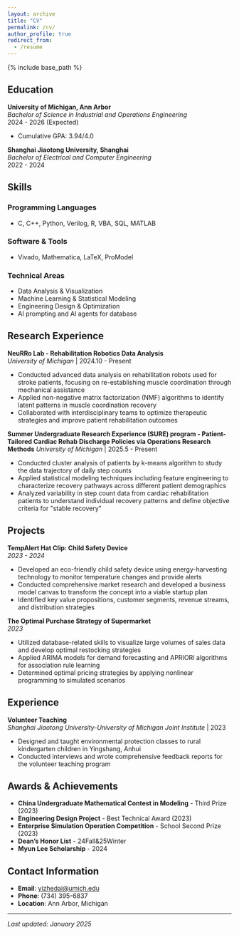 ```yaml
---
layout: archive
title: "CV"
permalink: /cv/
author_profile: true
redirect_from:
  - /resume
---
```


{% include base_path %}

## Education

**University of Michigan, Ann Arbor**  
*Bachelor of Science in Industrial and Operations Engineering*  
2024 - 2026 (Expected)  
- Cumulative GPA: 3.94/4.0

**Shanghai Jiaotong University, Shanghai**  
*Bachelor of Electrical and Computer Engineering*  
2022 - 2024  

## Skills

### Programming Languages
* C, C++, Python, Verilog, R, VBA, SQL, MATLAB

### Software & Tools
* Vivado, Mathematica, LaTeX, ProModel

### Technical Areas
* Data Analysis & Visualization
* Machine Learning & Statistical Modeling
* Engineering Design & Optimization
* AI prompting and AI agents for database

## Research Experience

**NeuRRo Lab - Rehabilitation Robotics Data Analysis**  
*University of Michigan* | 2024.10 - Present
* Conducted advanced data analysis on rehabilitation robots used for stroke patients, focusing on re-establishing muscle coordination through mechanical assistance
* Applied non-negative matrix factorization (NMF) algorithms to identify latent patterns in muscle coordination recovery
* Collaborated with interdisciplinary teams to optimize therapeutic strategies and improve patient rehabilitation outcomes

**Summer Undergraduate Research Experience (SURE) program - Patient-Tailored Cardiac Rehab Discharge Policies via Operations Research Methods**
*University of Michigan* | 2025.5 - Present
* Conducted cluster analysis of patients by k-means algorithm to study the data trajectory of daily step counts
* Applied statistical modeling techniques including feature engineering to characterize recovery pathways across different patient demographics
* Analyzed variability in step count data from cardiac rehabilitation patients to understand individual recovery patterns and define objective criteria for "stable recovery"


## Projects

**TempAlert Hat Clip: Child Safety Device**  
*2023 - 2024*
* Developed an eco-friendly child safety device using energy-harvesting technology to monitor temperature changes and provide alerts
* Conducted comprehensive market research and developed a business model canvas to transform the concept into a viable startup plan
* Identified key value propositions, customer segments, revenue streams, and distribution strategies

**The Optimal Purchase Strategy of Supermarket**  
*2023*
* Utilized database-related skills to visualize large volumes of sales data and develop optimal restocking strategies
* Applied ARIMA models for demand forecasting and APRIORI algorithms for association rule learning
* Determined optimal pricing strategies by applying nonlinear programming to simulated scenarios

## Experience

**Volunteer Teaching**  
*Shanghai Jiaotong University-University of Michigan Joint Institute* | 2023
* Designed and taught environmental protection classes to rural kindergarten children in Yingshang, Anhui
* Conducted interviews and wrote comprehensive feedback reports for the volunteer teaching program

## Awards & Achievements

* **China Undergraduate Mathematical Contest in Modeling** - Third Prize (2023)
* **Engineering Design Project** - Best Technical Award (2023)
* **Enterprise Simulation Operation Competition** - School Second Prize (2023)
* **Dean’s Honor List** - 24Fall&25Winter
* **Myun Lee Scholarship** - 2024

## Contact Information

* **Email**: yizhedai@umich.edu
* **Phone**: (734) 395-6837
* **Location**: Ann Arbor, Michigan

---

*Last updated: January 2025*
